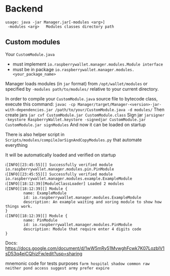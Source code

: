 # Backend

```
usage: java -jar Manager.jar[-modules <arg>]
 -modules <arg>   Modules classes directory path
```


## Custom modules
Your `CustomModule.java`
- must implement `io.raspberrywallet.manager.modules.Module interface`
- must be in package `io.raspberrywallet.manager.modules.<your_package_name>`

Manager loads modules (in `jar` format) from `/opt/wallet/modules` or specified by `-modules path/to/modules/` relative to your current directory.

In order to compile your `CustomModule.java` source file to bytecode class, execute this command:
`javac -cp Manager/target/Manager-<version>-jar-with-dependencies.jar /path/to/your/CustomModule.java -d modules/`
Then create jars
`jar cvf CustomModule.jar CustomModule.class`
Sign jar
`jarsigner -keystore RaspberryWallet.keystore -signedjar CustomModule.jar CustomModule.jar signModules`
And now it can be loaded on startup

There is also helper script in `Scripts/modules/compileJarSignAndCopyModules.py` that automate everything

It will be automatically loaded and verified on startup
```
ℹ[INFO][23:45:55][] Successfully verified module io.raspberrywallet.manager.modules.pin.PinModule
ℹ[INFO][23:45:55][] Successfully verified module io.raspberrywallet.manager.modules.example.ExampleModule
ℹ[INFO][18:12:39][ModuleClassLoader] Loaded 2 modules
ℹ[INFO][18:12:39][] Module {
        name: ExampleModule
        id: io.raspberrywallet.manager.modules.ExampleModule
        description: An example waiting and xoring module to show how things work.
}
ℹ[INFO][18:12:39][] Module {
        name: PinModule
        id: io.raspberrywallet.manager.modules.PinModule
        description: Module that require enter 4 digits code
}
```

Docs: https://docs.google.com/document/d/1wW5mRy51MvwghFcwk7K07LozbIV1sD53q4ejCQhjzFw/edit?usp=sharing

mnemonic code for tests purposes `farm hospital shadow common raw neither pond access suggest army prefer expire`
